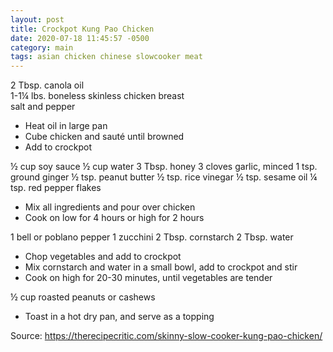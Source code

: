 ```yaml
---
layout: post
title: Crockpot Kung Pao Chicken
date: 2020-07-18 11:45:57 -0500
category: main
tags: asian chicken chinese slowcooker meat
---
```

2 Tbsp. canola oil  
1-1¼ lbs. boneless skinless chicken breast  
salt and pepper  
<ul>
 	<li>Heat oil in large pan</li>
 	<li>Cube chicken and sauté until browned</li>
 	<li>Add to crockpot</li>
</ul>
½ cup soy sauce  
½ cup water  
3 Tbsp. honey  
3 cloves garlic, minced  
1 tsp. ground ginger  
½ tsp. peanut butter  
½ tsp. rice vinegar  
½ tsp. sesame oil  
¼ tsp. red pepper flakes  
<ul>
 	<li>Mix all ingredients and pour over chicken</li>
 	<li>Cook on low for 4 hours or high for 2 hours</li>
</ul>
1 bell or poblano pepper  
1 zucchini  
2 Tbsp. cornstarch  
2 Tbsp. water  
<ul>
 	<li>Chop vegetables and add to crockpot</li>
 	<li>Mix cornstarch and water in a small bowl, add to crockpot and stir</li>
 	<li>Cook on high for 20-30 minutes, until vegetables are tender</li>
</ul>
½ cup roasted peanuts or cashews  
<ul>
 	<li>Toast in a hot dry pan, and serve as a topping</li>
</ul>
Source: <a href="https://therecipecritic.com/skinny-slow-cooker-kung-pao-chicken/">https://therecipecritic.com/skinny-slow-cooker-kung-pao-chicken/</a>
